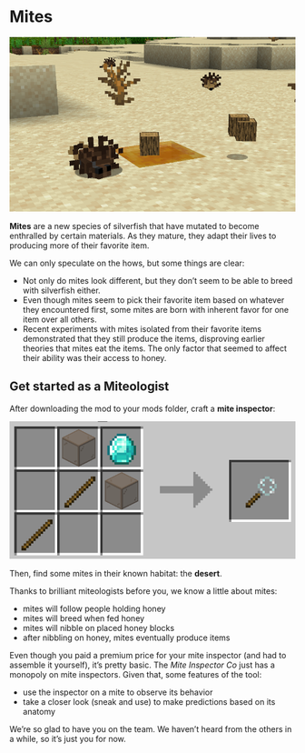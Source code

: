 # Mites

![](https://raw.githubusercontent.com/Nurdoidz/Mites/1.20/doc/MiteInNature.png)

**Mites** are a new species of silverfish that have mutated to become enthralled by certain materials. As they mature, they adapt their lives to producing more of their favorite item.

We can only speculate on the hows, but some things are clear:

- Not only do mites look different, but they don’t seem to be able to breed with silverfish either.
- Even though mites seem to pick their favorite item based on whatever they encountered first, some mites are born with inherent favor for one item over all others.
- Recent experiments with mites isolated from their favorite items demonstrated that they still produce the items, disproving earlier theories that mites eat the items. The only factor that seemed to affect their ability was their access to honey.

## Get started as a Miteologist

After downloading the mod to your mods folder, craft a **mite inspector**:

![](https://raw.githubusercontent.com/Nurdoidz/Mites/1.20/doc/MiteInspectorRecipe.png)

Then, find some mites in their known habitat: the **desert**.

Thanks to brilliant miteologists before you, we know a little about mites:

- mites will follow people holding honey
- mites will breed when fed honey
- mites will nibble on placed honey blocks
- after nibbling on honey, mites eventually produce items

Even though you paid a premium price for your mite inspector (and had to assemble it yourself), it’s pretty basic. The _Mite Inspector Co_ just has a monopoly on mite inspectors. Given that, some features of the tool:

- use the inspector on a mite to observe its behavior
- take a closer look (sneak and use) to make predictions based on its anatomy

We’re so glad to have you on the team. We haven’t heard from the others in a while, so it’s just you for now.
